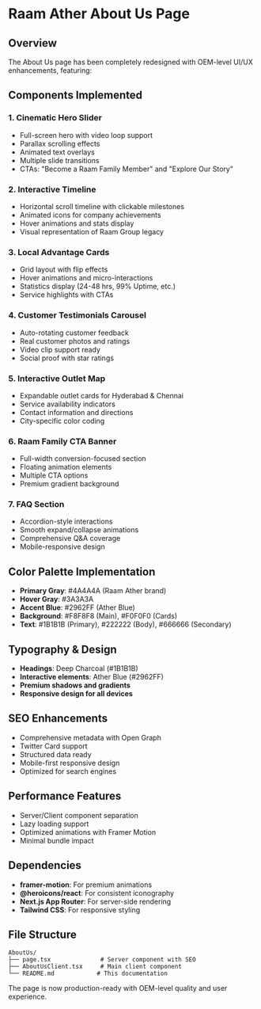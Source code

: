 # Raam Ather About Us Page

## Overview
The About Us page has been completely redesigned with OEM-level UI/UX enhancements, featuring:

## Components Implemented

### 1. **Cinematic Hero Slider**
- Full-screen hero with video loop support
- Parallax scrolling effects
- Animated text overlays
- Multiple slide transitions
- CTAs: "Become a Raam Family Member" and "Explore Our Story"

### 2. **Interactive Timeline**
- Horizontal scroll timeline with clickable milestones
- Animated icons for company achievements
- Hover animations and stats display
- Visual representation of Raam Group legacy

### 3. **Local Advantage Cards**
- Grid layout with flip effects
- Hover animations and micro-interactions
- Statistics display (24-48 hrs, 99% Uptime, etc.)
- Service highlights with CTAs

### 4. **Customer Testimonials Carousel**
- Auto-rotating customer feedback
- Real customer photos and ratings
- Video clip support ready
- Social proof with star ratings

### 5. **Interactive Outlet Map**
- Expandable outlet cards for Hyderabad & Chennai
- Service availability indicators
- Contact information and directions
- City-specific color coding

### 6. **Raam Family CTA Banner**
- Full-width conversion-focused section
- Floating animation elements
- Multiple CTA options
- Premium gradient background

### 7. **FAQ Section**
- Accordion-style interactions
- Smooth expand/collapse animations
- Comprehensive Q&A coverage
- Mobile-responsive design

## Color Palette Implementation
- **Primary Gray**: #4A4A4A (Raam Ather brand)
- **Hover Gray**: #3A3A3A
- **Accent Blue**: #2962FF (Ather Blue)
- **Background**: #F8F8F8 (Main), #F0F0F0 (Cards)
- **Text**: #1B1B1B (Primary), #222222 (Body), #666666 (Secondary)

## Typography & Design
- **Headings**: Deep Charcoal (#1B1B1B)
- **Interactive elements**: Ather Blue (#2962FF)
- **Premium shadows and gradients**
- **Responsive design for all devices**

## SEO Enhancements
- Comprehensive metadata with Open Graph
- Twitter Card support
- Structured data ready
- Mobile-first responsive design
- Optimized for search engines

## Performance Features
- Server/Client component separation
- Lazy loading support
- Optimized animations with Framer Motion
- Minimal bundle impact

## Dependencies
- **framer-motion**: For premium animations
- **@heroicons/react**: For consistent iconography
- **Next.js App Router**: For server-side rendering
- **Tailwind CSS**: For responsive styling

## File Structure
```
AboutUs/
├── page.tsx              # Server component with SEO
├── AboutUsClient.tsx     # Main client component
└── README.md            # This documentation
```

The page is now production-ready with OEM-level quality and user experience.